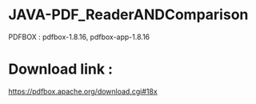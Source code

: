 # JAVA-PDF_ReaderANDComparison

PDFBOX : pdfbox-1.8.16, pdfbox-app-1.8.16
# Download link :
https://pdfbox.apache.org/download.cgi#18x
